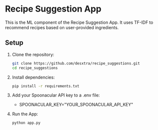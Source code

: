 # Recipe Suggestion App

This is the ML component of the Recipe Suggestion App. It uses TF-IDF to recommend recipes based on user-provided ingredients.

## Setup

1. Clone the repository:
   ```bash
   git clone https://github.com/desxtra/recipe_suggestions.git
   cd recipe_suggestions
   ```

2. Install dependencies:
    ```bash
    pip install -r requirements.txt
    ```

3. Add your Spoonacular API key to a .env file:

    - SPOONACULAR_KEY="YOUR_SPOONACULAR_API_KEY"

4. Run the App:
    ```bash
    python app.py
    ```